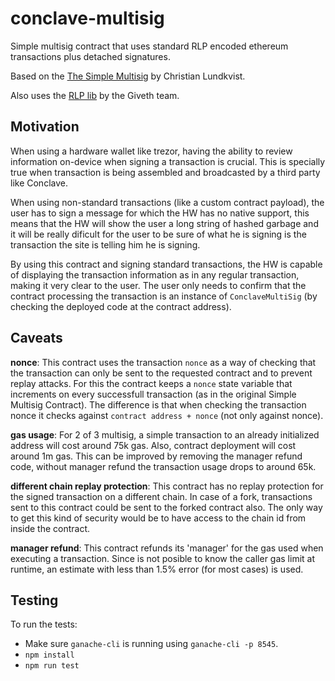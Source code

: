# conclave-multisig

Simple multisig contract that uses standard RLP encoded ethereum transactions plus detached signatures.

Based on the [The Simple Multisig](https://github.com/christianlundkvist/simple-multisig) by Christian Lundkvist.

Also uses the [RLP lib](https://github.com/Giveth/milestonetracker/blob/master/contracts/RLP.sol) by the Giveth team.

## Motivation

When using a hardware wallet like trezor, having the ability to review information on-device when signing a transaction is crucial. This is specially true when transaction is being assembled and broadcasted by a third party like Conclave.

When using non-standard transactions (like a custom contract payload), the user has to sign a message for which the HW has no native support, this means that the HW will show the user a long string of hashed garbage and it will be really dificult for the user to be sure of what he is signing is the transaction the site is telling him he is signing.

By using this contract and signing standard transactions, the HW is capable of displaying the transaction information as in any regular transaction, making it very clear to the user. The user only needs to confirm that the contract processing the transaction is an instance of `ConclaveMultiSig` (by checking the deployed code at the contract address).

## Caveats

**nonce**: This contract uses the transaction `nonce` as a way of checking that the transaction can only be sent to the requested contract and to prevent replay attacks. For this the contract keeps a `nonce` state variable that increments on every successfull transaction (as in the original Simple Multisig Contract). The difference is that when checking the transaction nonce it checks against `contract address + nonce` (not only against nonce).

**gas usage**: For 2 of 3 multisig, a simple transaction to an already initialized address will cost around 75k gas. Also, contract deployment will cost around 1m gas. This can be improved by removing the manager refund code, without manager refund the transaction usage drops to around 65k.

**different chain replay protection**: This contract has no replay protection for the signed transaction on a different chain. In case of a fork, transactions sent to this contract could be sent to the forked contract also. The only way to get this kind of security would be to have access to the chain id from inside the contract.

**manager refund**: This contract refunds its 'manager' for the gas used when executing a transaction. Since is not posible to know the caller gas limit at runtime, an estimate with less than 1.5% error (for most cases) is used.

## Testing

To run the tests:

* Make sure `ganache-cli` is running using `ganache-cli -p 8545`.
* `npm install`
* `npm run test `

